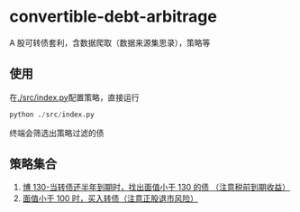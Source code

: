 # convertible-debt-arbitrage

A 股可转债套利，含数据爬取（数据来源集思录），策略等

## 使用

在[./src/index.py](./src/index.py)配置策略，直接运行

```py
python ./src/index.py
```

终端会筛选出策略过滤的债

## 策略集合

1. [博 130-当转债还半年到期时，找出面值小于 130 的债 （注意税前到期收益）](./src/strategy/wait130.py)
2. [面值小于 100 时，买入转债（注意正股退市风险）](./src/strategy/wait130.py)
